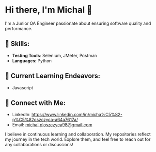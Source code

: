 # Hi there, I'm Michal 👋

I'm a Junior QA Engineer passionate about ensuring software quality and performance. 

## 🚀 Skills:
- **Testing Tools**: Selenium, JMeter, Postman
- **Languages**: Python


## 🌱 Current Learning Endeavors:
- Javascript

## 🤝 Connect with Me:
- LinkedIn: https://www.linkedin.com/in/micha%C5%82-p%C5%82oszczyca-a64a7617a/
- Email: michal.ploszczyca98@gmail.com

I believe in continuous learning and collaboration. My repositories reflect my journey in the tech world. Explore them, and feel free to reach out for any collaborations or discussions!
